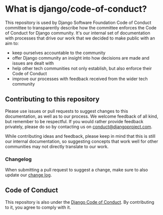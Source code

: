 # What is django/code-of-conduct?

This repository is used by Django Software Foundation Code of Conduct committee to transparently describe how the committee enforces the Code of Conduct for Django community. It's our internal set of documentation with processes that drive our work that we decided to make public with an aim to:

- keep ourselves accountable to the community
- offer Django community an insight into how decisions are made and issues are dealt with
- help other tech communities not only establish, but also enforce their Code of Conduct
- improve our processes with feedback received from the wider tech community

## Contributing to this repository

Please use issues or pull requests to suggest changes to this documentation, as well as to our process. We welcome feedback of all kind, but remember to be respectful. If you would rather provide feedback privately, please do so by contacting us on conduct@djangoproject.com.

While contributing ideas and feedback, please keep in mind that this is still our internal documentation, so suggesting concepts that work well for other communities may not directly translate to our work.

### Changelog 

When submitting a pull request to suggest a change, make sure to also update our [change log](CHANGELOG.md).

## Code of Conduct

This repository is also under the [Django Code of Conduct](https://www.djangoproject.com/conduct/). By contributing to it, you agree to comply with it. 


